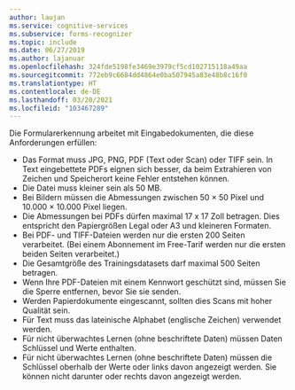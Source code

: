 ```yaml
---
author: laujan
ms.service: cognitive-services
ms.subservice: forms-recognizer
ms.topic: include
ms.date: 06/27/2019
ms.author: lajanuar
ms.openlocfilehash: 324fde5198fe3469e3979cf5cd102715118a49aa
ms.sourcegitcommit: 772eb9c6684dd4864e0ba507945a83e48b8c16f0
ms.translationtype: HT
ms.contentlocale: de-DE
ms.lasthandoff: 03/20/2021
ms.locfileid: "103467289"
---
```

Die Formularerkennung arbeitet mit Eingabedokumenten, die diese Anforderungen erfüllen:

* Das Format muss JPG, PNG, PDF (Text oder Scan) oder TIFF sein. In Text eingebettete PDFs eignen sich besser, da beim Extrahieren von Zeichen und Speicherort keine Fehler entstehen können.
* Die Datei muss kleiner sein als 50 MB.
* Bei Bildern müssen die Abmessungen zwischen 50 × 50 Pixel und 10.000 × 10.000 Pixel liegen.
* Die Abmessungen bei PDFs dürfen maximal 17 x 17 Zoll betragen. Dies entspricht den Papiergrößen Legal oder A3 und kleineren Formaten.
* Bei PDF- und TIFF-Dateien werden nur die ersten 200 Seiten verarbeitet. (Bei einem Abonnement im Free-Tarif werden nur die ersten beiden Seiten verarbeitet.)
* Die Gesamtgröße des Trainingsdatasets darf maximal 500 Seiten betragen.
* Wenn Ihre PDF-Dateien mit einem Kennwort geschützt sind, müssen Sie die Sperre entfernen, bevor Sie sie senden.
* Werden Papierdokumente eingescannt, sollten dies Scans mit hoher Qualität sein.
* Für Text muss das lateinische Alphabet (englische Zeichen) verwendet werden.
* Für nicht überwachtes Lernen (ohne beschriftete Daten) müssen Daten Schlüssel und Werte enthalten.
* Für nicht überwachtes Lernen (ohne beschriftete Daten) müssen die Schlüssel oberhalb der Werte oder links davon angezeigt werden. Sie können nicht darunter oder rechts davon angezeigt werden.
